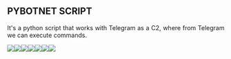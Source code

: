 ## PYBOTNET SCRIPT 
<p align="justify"> It's a python script that works with Telegram as a C2, where from Telegram we can execute commands.</p>
<img src="https://img.shields.io/static/v1?label=Python&message=framework&color=blue&style=for-the-badge&logo=Python"/><img src="https://img.shields.io/static/v1?label=Keidi Francis&message=deploy&color=blue&style=for-the-badge&logo=KeidiFrancis"/><img src="http://img.shields.io/static/v1?label=License&message=MIT&color=green&style=for-the-badge"/><img src="http://img.shields.io/static/v1?label=Python3%20On%20Rails%20&message=6.0.2.2&color=red&style=for-the-badge&logo=Python"/><img src="https://img.shields.io/static/v1?label=react&message=framework&color=blue&style=for-the-badge&logo=Pybotnet"/><img src="http://img.shields.io/static/v1?label=STATUS&message=EM%20DESENVOLVIMENTO&color=RED&style=for-the-badge"/><img src="http://img.shields.io/static/v1?label=STATUS&message=CONCLUIDO&color=GREEN&style=for-the-badge"/>

